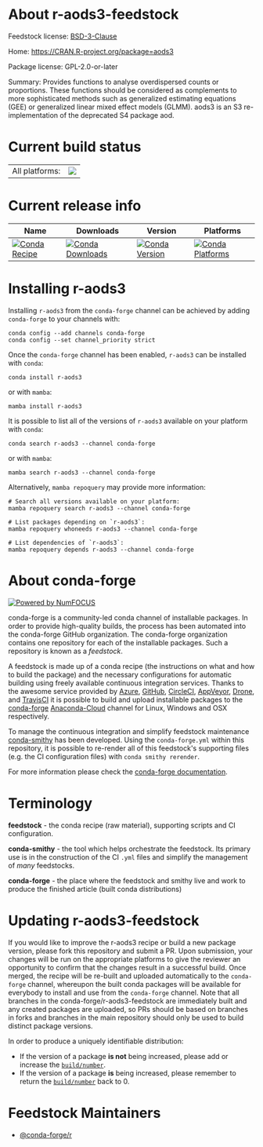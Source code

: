 About r-aods3-feedstock
=======================

Feedstock license: [BSD-3-Clause](https://github.com/conda-forge/r-aods3-feedstock/blob/main/LICENSE.txt)

Home: https://CRAN.R-project.org/package=aods3

Package license: GPL-2.0-or-later

Summary: Provides functions to analyse overdispersed counts or proportions.  These functions should be considered as complements to more sophisticated methods such as generalized estimating equations (GEE) or generalized linear mixed effect models (GLMM). aods3 is an S3 re-implementation of the deprecated S4 package aod.

Current build status
====================


<table><tr><td>All platforms:</td>
    <td>
      <a href="https://dev.azure.com/conda-forge/feedstock-builds/_build/latest?definitionId=17867&branchName=main">
        <img src="https://dev.azure.com/conda-forge/feedstock-builds/_apis/build/status/r-aods3-feedstock?branchName=main">
      </a>
    </td>
  </tr>
</table>

Current release info
====================

| Name | Downloads | Version | Platforms |
| --- | --- | --- | --- |
| [![Conda Recipe](https://img.shields.io/badge/recipe-r--aods3-green.svg)](https://anaconda.org/conda-forge/r-aods3) | [![Conda Downloads](https://img.shields.io/conda/dn/conda-forge/r-aods3.svg)](https://anaconda.org/conda-forge/r-aods3) | [![Conda Version](https://img.shields.io/conda/vn/conda-forge/r-aods3.svg)](https://anaconda.org/conda-forge/r-aods3) | [![Conda Platforms](https://img.shields.io/conda/pn/conda-forge/r-aods3.svg)](https://anaconda.org/conda-forge/r-aods3) |

Installing r-aods3
==================

Installing `r-aods3` from the `conda-forge` channel can be achieved by adding `conda-forge` to your channels with:

```
conda config --add channels conda-forge
conda config --set channel_priority strict
```

Once the `conda-forge` channel has been enabled, `r-aods3` can be installed with `conda`:

```
conda install r-aods3
```

or with `mamba`:

```
mamba install r-aods3
```

It is possible to list all of the versions of `r-aods3` available on your platform with `conda`:

```
conda search r-aods3 --channel conda-forge
```

or with `mamba`:

```
mamba search r-aods3 --channel conda-forge
```

Alternatively, `mamba repoquery` may provide more information:

```
# Search all versions available on your platform:
mamba repoquery search r-aods3 --channel conda-forge

# List packages depending on `r-aods3`:
mamba repoquery whoneeds r-aods3 --channel conda-forge

# List dependencies of `r-aods3`:
mamba repoquery depends r-aods3 --channel conda-forge
```


About conda-forge
=================

[![Powered by
NumFOCUS](https://img.shields.io/badge/powered%20by-NumFOCUS-orange.svg?style=flat&colorA=E1523D&colorB=007D8A)](https://numfocus.org)

conda-forge is a community-led conda channel of installable packages.
In order to provide high-quality builds, the process has been automated into the
conda-forge GitHub organization. The conda-forge organization contains one repository
for each of the installable packages. Such a repository is known as a *feedstock*.

A feedstock is made up of a conda recipe (the instructions on what and how to build
the package) and the necessary configurations for automatic building using freely
available continuous integration services. Thanks to the awesome service provided by
[Azure](https://azure.microsoft.com/en-us/services/devops/), [GitHub](https://github.com/),
[CircleCI](https://circleci.com/), [AppVeyor](https://www.appveyor.com/),
[Drone](https://cloud.drone.io/welcome), and [TravisCI](https://travis-ci.com/)
it is possible to build and upload installable packages to the
[conda-forge](https://anaconda.org/conda-forge) [Anaconda-Cloud](https://anaconda.org/)
channel for Linux, Windows and OSX respectively.

To manage the continuous integration and simplify feedstock maintenance
[conda-smithy](https://github.com/conda-forge/conda-smithy) has been developed.
Using the ``conda-forge.yml`` within this repository, it is possible to re-render all of
this feedstock's supporting files (e.g. the CI configuration files) with ``conda smithy rerender``.

For more information please check the [conda-forge documentation](https://conda-forge.org/docs/).

Terminology
===========

**feedstock** - the conda recipe (raw material), supporting scripts and CI configuration.

**conda-smithy** - the tool which helps orchestrate the feedstock.
                   Its primary use is in the construction of the CI ``.yml`` files
                   and simplify the management of *many* feedstocks.

**conda-forge** - the place where the feedstock and smithy live and work to
                  produce the finished article (built conda distributions)


Updating r-aods3-feedstock
==========================

If you would like to improve the r-aods3 recipe or build a new
package version, please fork this repository and submit a PR. Upon submission,
your changes will be run on the appropriate platforms to give the reviewer an
opportunity to confirm that the changes result in a successful build. Once
merged, the recipe will be re-built and uploaded automatically to the
`conda-forge` channel, whereupon the built conda packages will be available for
everybody to install and use from the `conda-forge` channel.
Note that all branches in the conda-forge/r-aods3-feedstock are
immediately built and any created packages are uploaded, so PRs should be based
on branches in forks and branches in the main repository should only be used to
build distinct package versions.

In order to produce a uniquely identifiable distribution:
 * If the version of a package **is not** being increased, please add or increase
   the [``build/number``](https://docs.conda.io/projects/conda-build/en/latest/resources/define-metadata.html#build-number-and-string).
 * If the version of a package **is** being increased, please remember to return
   the [``build/number``](https://docs.conda.io/projects/conda-build/en/latest/resources/define-metadata.html#build-number-and-string)
   back to 0.

Feedstock Maintainers
=====================

* [@conda-forge/r](https://github.com/conda-forge/r/)

